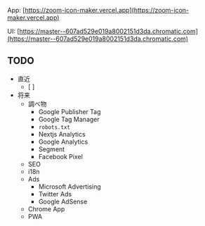 App: [https://zoom-icon-maker.vercel.app](https://zoom-icon-maker.vercel.app)

UI: [https://master--607ad529e019a8002151d3da.chromatic.com](https://master--607ad529e019a8002151d3da.chromatic.com)

## TODO

- 直近
  - [ ]
- 将来
  - 調べ物
    - Google Publisher Tag
    - Google Tag Manager
    - `robots.txt`
    - Nextjs Analytics
    - Google Analytics
    - Segment
    - Facebook Pixel
  - SEO
  - i18n
  - Ads
    - Microsoft Advertising
    - Twitter Ads
    - Google AdSense
  - Chrome App
  - PWA
